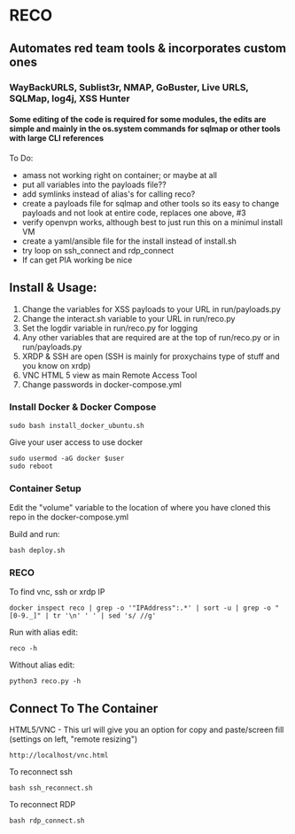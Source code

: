 # RECO

## Automates red team tools & incorporates custom ones

### WayBackURLS, Sublist3r, NMAP, GoBuster, Live URLS, SQLMap, log4j, XSS Hunter

#### Some editing of the code is required for some modules, the edits are simple and mainly in the os.system commands for sqlmap or other tools with large CLI references

To Do:

<ul>
<li>amass not working right on container; or maybe at all</li>
<li>put all variables into the payloads file??</li>
<li>add symlinks instead of alias's for calling reco?</li>
<li>create a payloads file for sqlmap and other tools so its easy to change payloads and not look at entire code, replaces one above, #3</li>
<li>verify openvpn works, although best to just run this on a minimul install VM</li>
<li>create a yaml/ansible file for the install instead of install.sh</li>
<li>try loop on ssh_connect and rdp_connect</li>
<li>If can get PIA working be nice</li>
</ul>

## Install & Usage: 

<ol>
<li>Change the variables for XSS payloads to your URL in run/payloads.py </li>
<li>Change the interact.sh variable to your URL in run/reco.py</li>
<li>Set the logdir variable in run/reco.py for logging</li>
<li>Any other variables that are required are at the top of run/reco.py or in run/payloads.py</li>
<li>XRDP & SSH are open (SSH is mainly for proxychains type of stuff and you know on xrdp)</li>
<li>VNC HTML 5 view as main Remote Access Tool</li>
<li>Change passwords in docker-compose.yml</li>
</ol>

### Install Docker & Docker Compose

```
sudo bash install_docker_ubuntu.sh
```

Give your user access to use docker
```
sudo usermod -aG docker $user
sudo reboot
```

### Container Setup

Edit the "volume" variable to the location of where you have cloned this repo in the docker-compose.yml

Build and run:

```
bash deploy.sh
```

### RECO

To find vnc, ssh or xrdp IP

```
docker inspect reco | grep -o '"IPAddress":.*' | sort -u | grep -o "[0-9._]" | tr '\n' ' ' | sed 's/ //g'

```

Run with alias edit:

```
reco -h
```

Without alias edit:

```
python3 reco.py -h
```

## Connect To The Container

HTML5/VNC - This url will give you an option for copy and paste/screen fill (settings on left, "remote resizing")

```
http://localhost/vnc.html
```

To reconnect ssh

```
bash ssh_reconnect.sh
```

To reconnect RDP

```
bash rdp_connect.sh